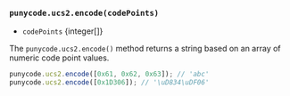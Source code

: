 ### `punycode.ucs2.encode(codePoints)`

<!-- YAML
added: v0.7.0
-->

* `codePoints` {integer\[]}

The `punycode.ucs2.encode()` method returns a string based on an array of
numeric code point values.

```js
punycode.ucs2.encode([0x61, 0x62, 0x63]); // 'abc'
punycode.ucs2.encode([0x1D306]); // '\uD834\uDF06'
```
